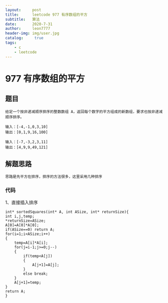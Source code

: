 ```yaml
---
layout:     post
title:      leetcode 977 有序数组的平方
subtitle:   算法
date:       2020-7-31
author:     leon7777
header-img: img/user.jpg
catalog: 	 true
tags:
    - c
    - leetcode
---
```


# 977 有序数组的平方
## 题目
```
给定一个按非递减顺序排序的整数数组 A，返回每个数字的平方组成的新数组，要求也按非递减顺序排序。
```

```
输入：[-4,-1,0,3,10]
输出：[0,1,9,16,100]

```

```
输入：[-7,-3,2,3,11]
输出：[4,9,9,49,121]
```
## 解题思路

```
思路是先平方在排序，排序的方法很多，这里采用几种排序

```

### 代码

1、直接插入排序

```
int* sortedSquares(int* A, int ASize, int* returnSize){
int i,j,temp;
*returnSize=ASize;
A[0]=A[0]*A[0];
if(ASize==0) return A;
for(i=1;i<ASize;i++)
{
    temp=A[i]*A[i];
    for(j=i-1;j>=0;j--)
    {
        if(temp<A[j])
        {
            A[j+1]=A[j];
        }
        else break;
    }
    A[j+1]=temp;
}
return A;
}
```